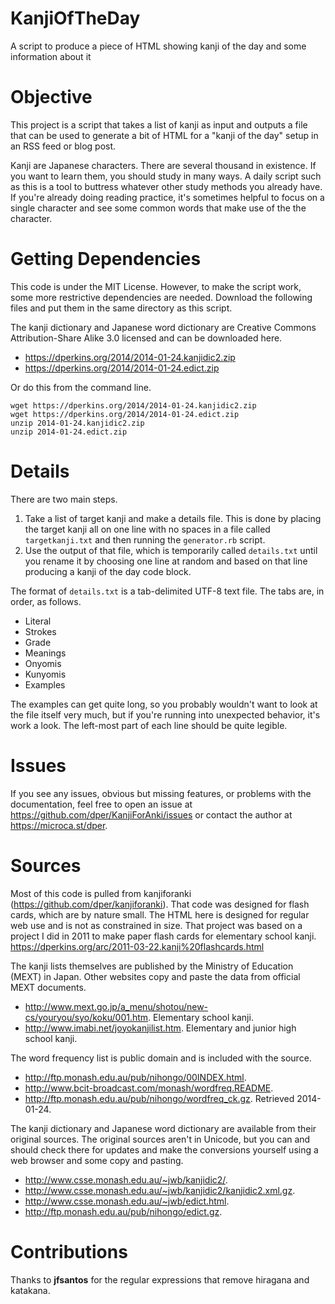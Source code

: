 KanjiOfTheDay
=============

A script to produce a piece of HTML showing kanji of the day and some information about it

Objective
=========

This project is a script that takes a list of kanji as input and outputs a file that can be used to generate a bit of HTML for a "kanji of the day" setup in an RSS feed or blog post.

Kanji are Japanese characters.  There are several thousand in existence.  If you want to learn them, you should study in many ways.  A daily script such as this is a tool to buttress whatever other study methods you already have.  If you're already doing reading practice, it's sometimes helpful to focus on a single character and see some common words that make use of the the character.

Getting Dependencies
====================

This code is under the MIT License.  However, to make the script work, some more restrictive dependencies are needed.  Download the following files and put them in the same directory as this script.

The kanji dictionary and Japanese word dictionary are Creative Commons Attribution-Share Alike 3.0 licensed and can be downloaded here.

* <https://dperkins.org/2014/2014-01-24.kanjidic2.zip>
* <https://dperkins.org/2014/2014-01-24.edict.zip>

Or do this from the command line.

    wget https://dperkins.org/2014/2014-01-24.kanjidic2.zip
    wget https://dperkins.org/2014/2014-01-24.edict.zip
    unzip 2014-01-24.kanjidic2.zip
    unzip 2014-01-24.edict.zip

Details
=======

There are two main steps.

1. Take a list of target kanji and make a details file.  This is done by placing the target kanji all on one line with no spaces in a file called `targetkanji.txt` and then running the `generator.rb` script.
2. Use the output of that file, which is temporarily called `details.txt` until you rename it by choosing one line at random and based on that line producing a kanji of the day code block.

The format of `details.txt` is a tab-delimited UTF-8 text file.  The tabs are, in order, as follows.

* Literal
* Strokes
* Grade
* Meanings
* Onyomis
* Kunyomis
* Examples

The examples can get quite long, so you probably wouldn't want to look at the file itself very much, but if you're running into unexpected behavior, it's work a look.  The left-most part of each line should be quite legible.

Issues
======

If you see any issues, obvious but missing features, or problems with the documentation, feel free to open an issue at <https://github.com/dper/KanjiForAnki/issues> or contact the author at <https://microca.st/dper>.

Sources
=======

Most of this code is pulled from kanjiforanki (<https://github.com/dper/kanjiforanki>).  That code was designed for flash cards, which are by nature small.  The HTML here is designed for regular web use and is not as constrained in size.  That project was based on a project I did in 2011 to make paper flash cards for elementary school kanji.  <https://dperkins.org/arc/2011-03-22.kanji%20flashcards.html>

The kanji lists themselves are published by the Ministry of Education (MEXT) in Japan.  Other websites copy and paste the data from official MEXT documents.

* <http://www.mext.go.jp/a_menu/shotou/new-cs/youryou/syo/koku/001.htm>.  Elementary school kanji.
* <http://www.imabi.net/joyokanjilist.htm>.  Elementary and junior high school kanji.

The word frequency list is public domain and is included with the source.

* <http://ftp.monash.edu.au/pub/nihongo/00INDEX.html>.
* <http://www.bcit-broadcast.com/monash/wordfreq.README>.
* <http://ftp.monash.edu.au/pub/nihongo/wordfreq_ck.gz>.  Retrieved 2014-01-24.

The kanji dictionary and Japanese word dictionary are available from their original sources.  The original sources aren't in Unicode, but you can and should check there for updates and make the conversions yourself using a web browser and some copy and pasting.

* <http://www.csse.monash.edu.au/~jwb/kanjidic2/>.
* <http://www.csse.monash.edu.au/~jwb/kanjidic2/kanjidic2.xml.gz>.
* <http://www.csse.monash.edu.au/~jwb/edict.html>.
* <http://ftp.monash.edu.au/pub/nihongo/edict.gz>.

Contributions
=============

Thanks to **jfsantos** for the regular expressions that remove hiragana and katakana.
